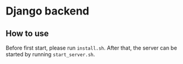 # Django backend

## How to use

Before first start, please run `install.sh`. After that, the server can be started by running `start_server.sh`.
